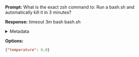 **Prompt:**
What is the exact zsh command to: Run a bash.sh and automatically kill it in 3 minutes?


**Response:**
timeout 3m bash bash.sh

<details><summary>Metadata</summary>

- Duration: 2478 ms
- Datetime: 2023-09-04T16:59:18.517505
- Model: gpt-3.5-turbo-0613

</details>

**Options:**
```json
{"temperature": 0.0}
```

